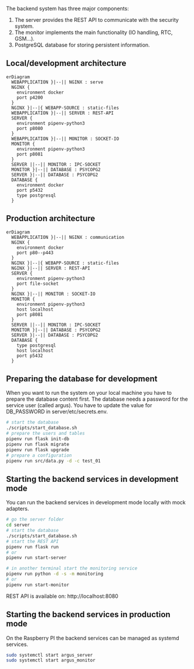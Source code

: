 The backend system has three major components:

1. The server provides the REST API to communicate with the security system.
2. The monitor implements the main functionality (IO handling, RTC, GSM...).
3. PostgreSQL database for storing persistent information.

## Local/development architecture

```mermaid
erDiagram
  WEBAPPLICATION }|--|| NGINX : serve
  NGINX {
    environment docker
    port p4200
  }
  NGINX }|--|{ WEBAPP-SOURCE : static-files
  WEBAPPLICATION }|--|| SERVER : REST-API
  SERVER {
    environment pipenv-python3
    port p8080
  }
  WEBAPPLICATION }|--|| MONITOR : SOCKET-IO
  MONITOR {
    environment pipenv-python3
    port p8081
  }
  SERVER ||--|| MONITOR : IPC-SOCKET
  MONITOR }|--|| DATABASE : PSYCOPG2
  SERVER }|--|| DATABASE : PSYCOPG2
  DATABASE {
    environment docker
    port p5432
    type postgresql
  }
```

## Production architecture

```mermaid
erDiagram
  WEBAPPLICATION }|--|| NGINX : communication
  NGINX {
    environment docker
    port p80--p443
  }
  NGINX }|--|{ WEBAPP-SOURCE : static-files
  NGINX }|--|| SERVER : REST-API
  SERVER {
    environment pipenv-python3
    port file-socket
  }
  NGINX }|--|| MONITOR : SOCKET-IO
  MONITOR {
    environment pipenv-python3
    host localhost
    port p8081
  }
  SERVER ||--|| MONITOR : IPC-SOCKET
  MONITOR }|--|| DATABASE : PSYCOPG2
  SERVER }|--|| DATABASE : PSYCOPG2
  DATABASE {
    type postgresql
    host localhost
    port p5432
  }
```

## Preparing the database for development

When you want to run the system on your local machine you have to prepare the database content first.
The database needs a password for the service user (called argus). You have to update the value 
for DB_PASSWORD in server/etc/secrets.env.

```bash
# start the database
./scripts/start_database.sh
# prepare the users and tables
pipenv run flask init-db
pipenv run flask migrate
pipenv run flask upgrade
# prepare a configuration
pipenv run src/data.py -d -c test_01
```

## Starting the backend services in development mode

You can run the backend services in development mode locally with mock adapters.

```bash
# go the server folder
cd server
# start the database
./scripts/start_database.sh
# start the REST API
pipenv run flask run
# or
pipenv run start-server

# in another terminal start the monitoring service
pipenv run python -d -s -m monitoring
# or
pipenv run start-monitor
```

REST API is available on: http://localhost:8080

## Starting the backend services in production mode

On the Raspberry PI the backend services can be managed as systemd services.

```bash
sudo systemctl start argus_server
sudo systemctl start argus_monitor
```
